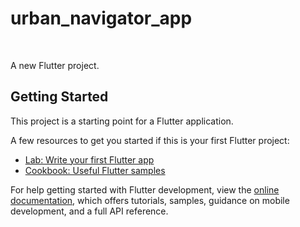 # urban_navigator_app
<img scr = "https://github.com/S-Rathore25/urban_navigator_app/blob/master/Screenshot%202025-07-26%20214545.png">
<img scr = "https://github.com/S-Rathore25/urban_navigator_app/blob/master/Screenshot%202025-07-26%20214531.png">
<img scr = "https://github.com/S-Rathore25/urban_navigator_app/blob/master/Screenshot%202025-07-26%20214456.png">
<img scr = "https://github.com/S-Rathore25/urban_navigator_app/blob/master/Screenshot%202025-07-26%20214545.png">
<img scr = "https://github.com/S-Rathore25/urban_navigator_app/blob/master/Screenshot%202025-07-26%20214545.png">
<img scr = "https://github.com/S-Rathore25/urban_navigator_app/blob/master/Screenshot%202025-07-26%20214545.png">


A new Flutter project.

## Getting Started

This project is a starting point for a Flutter application.

A few resources to get you started if this is your first Flutter project:

- [Lab: Write your first Flutter app](https://docs.flutter.dev/get-started/codelab)
- [Cookbook: Useful Flutter samples](https://docs.flutter.dev/cookbook)

For help getting started with Flutter development, view the
[online documentation](https://docs.flutter.dev/), which offers tutorials,
samples, guidance on mobile development, and a full API reference.
